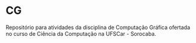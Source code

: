 # CG
Repositório para atividades da disciplina de Computação Gráfica ofertada no curso de Ciência da Computação na UFSCar - Sorocaba.
